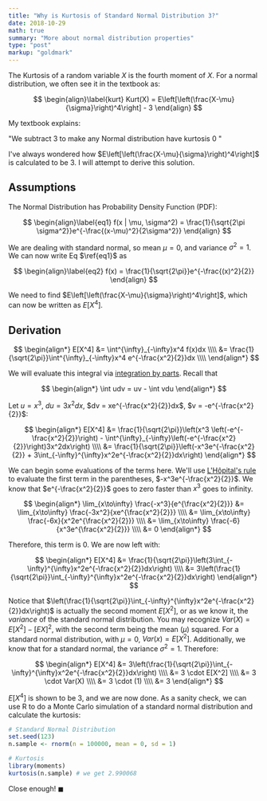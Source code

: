 ```yaml
---
title: "Why is Kurtosis of Standard Normal Distribution 3?"
date: 2018-10-29
math: true
summary: "More about normal distribution properties"
type: "post"
markup: "goldmark"
---
```


The Kurtosis of a random variable $X$ is the fourth moment of $X$. For a normal distribution, we often see it in the textbook as:

$$
\begin{align}\label{kurt}
	Kurt(X) = E\left[\left(\frac{X-\mu}{\sigma}\right)^4\right] - 3
\end{align}
$$

My textbook explains: 

"We subtract $3$ to make any Normal distribution have kurtosis $0$ "

I've always wondered how $E\left[\left(\frac{X-\mu}{\sigma}\right)^4\right]$ is calculated to be 3. I will attempt to derive this solution. 

## Assumptions

The Normal Distribution has Probability Density Function (PDF):

$$
\begin{align}\label{eq1}
    f(x | \mu, \sigma^2) = \frac{1}{\sqrt{2\pi \sigma^2}}e^{-\frac{(x-\mu)^2}{2\sigma^2}}
\end{align}
$$

We are dealing with standard normal, so mean $\mu = 0$, and variance $\sigma^2 = 1$. We can now write Eq $\ref{eq1}$ as

$$
\begin{align}\label{eq2}
    f(x) = \frac{1}{\sqrt{2\pi}}e^{-\frac{(x)^2}{2}}
\end{align}
$$

We need to find $E\left[\left(\frac{X-\mu}{\sigma}\right)^4\right]$, which can now be written as $E[X^4]$.

## Derivation

$$
\begin{align*}
    E[X^4] &= \int^{\infty}_{-\infty}x^4 f(x)dx \\\\
    &= \frac{1}{\sqrt{2\pi}}\int^{\infty}_{-\infty}x^4 e^{-\frac{x^2}{2}}dx \\\\
\end{align*}
$$

We will evaluate this integral via [integration by parts](https://www.wikiwand.com/en/Integration_by_parts). Recall that 

$$
\begin{align*}
    \int udv = uv - \int vdu
\end{align*}
$$

Let $u = x^3$, $du = 3x^2dx$, $dv = xe^{-\frac{x^2}{2}}dx$, $v = -e^{-\frac{x^2}{2}}$:

$$
\begin{align*}
    E[X^4] &= \frac{1}{\sqrt{2\pi}}\left(x^3 \left(-e^{-\frac{x^2}{2}}\right) - \int^{\infty}_{-\infty}\left(-e^{-\frac{x^2}{2}}\right)3x^2dx\right) \\\\
    &= \frac{1}{\sqrt{2\pi}}\left(-x^3e^{-\frac{x^2}{2}} + 3\int_{-\infty}^{\infty}x^2e^{-\frac{x^2}{2}}dx\right)
\end{align*}
$$

We can begin some evaluations of the terms here. We'll use [L'Hôpital's rule](https://www.wikiwand.com/en/L%27H%C3%B4pital%27s_rule) to evaluate the first term in the parentheses, $-x^3e^{-\frac{x^2}{2}}$. We know that $e^{-\frac{x^2}{2}}$ goes to zero faster than $x^3$ goes to infinity.

$$
\begin{align*}
    \lim_{x\to\infty} \frac{-x^3}{e^{\frac{x^2}{2}}} &= \lim_{x\to\infty} \frac{-3x^2}{xe^{\frac{x^2}{2}}} \\\\
    &= \lim_{x\to\infty} \frac{-6x}{x^2e^{\frac{x^2}{2}}} \\\\
    &= \lim_{x\to\infty} \frac{-6}{x^3e^{\frac{x^2}{2}}} \\\\
    &= 0
\end{align*}
$$

Therefore, this term is $0$. We are now left with:

$$
\begin{align*}
    E[X^4] &= \frac{1}{\sqrt{2\pi}}\left(3\int_{-\infty}^{\infty}x^2e^{-\frac{x^2}{2}}dx\right) \\\\
    &= 3\left(\frac{1}{\sqrt{2\pi}}\int_{-\infty}^{\infty}x^2e^{-\frac{x^2}{2}}dx\right)
\end{align*}
$$

Notice that $\left(\frac{1}{\sqrt{2\pi}}\int_{-\infty}^{\infty}x^2e^{-\frac{x^2}{2}}dx\right)$ is actually the second moment $E[X^2]$, or as we know it, the _variance_ of the standard normal distribution. You may recognize $Var(X) = E[X^2] - [EX]^2$, with the second term being the mean ($\mu$) squared. For a standard normal distribution, with $\mu = 0$, $Var(x) = E[X^2]$. Additionally, we know that for a standard normal, the variance $\sigma^2 = 1$. Therefore:

$$
\begin{align*}
    E[X^4] &= 3\left(\frac{1}{\sqrt{2\pi}}\int_{-\infty}^{\infty}x^2e^{-\frac{x^2}{2}}dx\right) \\\\
    &= 3 \cdot E[X^2] \\\\
    &= 3 \cdot Var(X) \\\\
    &= 3 \cdot (1) \\\\
    &= 3
\end{align*}
$$

$E[X^4]$ is shown to be 3, and we are now done. As a sanity check, we can use R to do a Monte Carlo simulation of a standard normal distribution and calculate the kurtosis:

```R
# Standard Normal Distribution
set.seed(123)
n.sample <- rnorm(n = 100000, mean = 0, sd = 1)

# Kurtosis
library(moments)
kurtosis(n.sample) # we get 2.990068
```

Close enough! $\blacksquare$